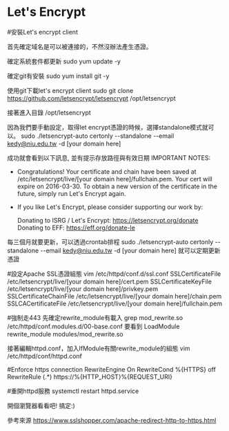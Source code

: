 # Let's Encrypt

#安裝Let's encrypt client

首先確定域名是可以被連接的，不然沒辦法產生憑證。

確定系統套件都更新
sudo yum update -y

確定git有安裝
sudo yum install git -y 

使用git下載let's encrypt client
sudo git clone https://github.com/letsencrypt/letsencrypt /opt/letsencrypt

接著進入目錄
/opt/letsencrypt

因為我們要手動設定，取得let encrypt憑證的時候，選擇standalone模式就可以。
sudo ./letsencrypt-auto certonly --standalone --email kedy@niu.edu.tw -d [your domain here]

成功就會看到以下訊息, 並有提示存放路徑與有效日期
IMPORTANT NOTES:
 - Congratulations! Your certificate and chain have been saved at
   /etc/letsencrypt/live/[your domain here]/fullchain.pem. Your
   cert will expire on 2016-03-30. To obtain a new version of the
   certificate in the future, simply run Let's Encrypt again.
 - If you like Let's Encrypt, please consider supporting our work by:

   Donating to ISRG / Let's Encrypt:   https://letsencrypt.org/donate
   Donating to EFF:                    https://eff.org/donate-le


每三個月就要更新，可以透過crontab排程
sudo ./letsencrypt-auto certonly --standalone --email kedy@niu.edu.tw -d [your domain here]
就可以定期更新憑證

#設定Apache SSL憑證組態
vim /etc/httpd/conf.d/ssl.conf
SSLCertificateFile /etc/letsencrypt/live/[your domain here]/cert.pem
SSLCertificateKeyFile /etc/letsencrypt/live/[your domain here]/privkey.pem
SSLCertificateChainFile /etc/letsencrypt/live/[your domain here]/chain.pem
SSLCACertificateFile /etc/letsencrypt/live/[your domain here]/fullchain.pem

#強制走443
先確定rewrite_module有載入
grep mod_rewrite.so /etc/httpd/conf.modules.d/00-base.conf
要看到
LoadModule rewrite_module modules/mod_rewrite.so

接著編輯httpd.conf，加入IfModule有關rewrite_module的組態
vim /etc/httpd/conf/httpd.conf

#Enforce https connection
<IfModule rewrite_module>
        RewriteEngine On
        RewriteCond %{HTTPS} off
        RewriteRule (.*) https://%{HTTP_HOST}%{REQUEST_URI}
</IfModule>

#重開httpd服務
systemctl restart httpd.service

開個瀏覽器看看吧! 搞定:)

參考來源
https://www.sslshopper.com/apache-redirect-http-to-https.html